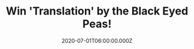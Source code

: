 ---
campaign-uuid: "c-e2bf2f36-4c87-47d3-8930-844ddc845630"
type: "Competition"
category: "Music"
date: "2020-07-01T06:00:00.000Z"
end-date: "2020-09-01T23:59:00.000Z"
disable-form: false
is_promoted: true
has_entry_page: true
title: "Win 'Translation' by the Black Eyed Peas!"
competition-description: "<p>They are back and better than ever! We have on our hands\
  \ the eighth studio album by the American musical group Black Eyed Peas. They are\
  \ on a journey to translate and spread innovative rhythms around the world. We are\
  \ giving away a copy of their album to one lucky NME AAA member.</p>\n<p>Are you\
  \ their biggest fan? Enter below for a chance to win.</p>\n"
hero-header: "Win 'Translation' by the Black Eyed Peas!"
terms-confirmation: "N/A"
banner-img: "https://assets.expresslyapp.com/asset-c54d187d-7089-4ab6-bb7a-b282f7197efe.jpg"
logo-left-href: "aaa.nme.com"
logo-left-image: "https://assets.expresslyapp.com/asset-79605648-db9b-4839-b77d-96421c18f803.jpg"
logo-left-title: "NME AAA"
bg-image-hero: "https://assets.expresslyapp.com/asset-7093a022-0acf-49ea-9ed0-9e77de0e34ed.jpg"
bg-image-first: "https://assets.expresslyapp.com/asset-557a7bfd-bd64-4197-8b3f-46bfdf73e3a5.jpg"
section1-content: "<p>'Translation' is the eighth studio album by the American musical\
  \ group. The first single from the album, 'Mamacita', features vocalist J Rey Soul\
  \ alongside rapper Ozuna. Other guest performers on the album include J Balvin,\
  \ Shakira, French Montana, Tyga, and many more.</p>\n"
entry-title: "Win 'Translation' by the Black Eyed Peas!"
entry-content: "<p>Enter the draw to win 'Translation' by the Black Eyed Peas by completing\
  \ the form below before 23:59 on the 1st of September 2020.</p>\n"
has-winner: false
prize-description: "'Translation' by the Black Eyed Peas!"
special-conditions: "Multiple entries are allowed up to one every day."
country-restrictions:
- "GB"
---